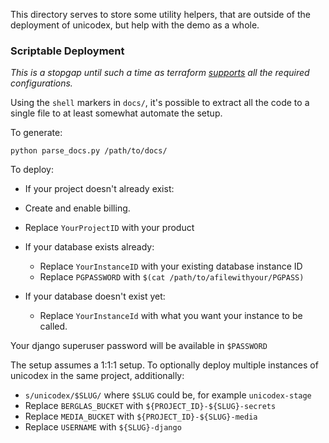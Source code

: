 This directory serves to store some utility helpers, that are outside of the deployment of unicodex, but help with the demo as a whole. 


### Scriptable Deployment

*This is a stopgap until such a time as terraform [supports](https://dev.to/glasnt/on-the-subject-of-learning-terraform-h4d#beta-providers-again) all the required configurations.*

Using the `shell` markers in `docs/`, it's possible to extract all the code to a single file to at least somewhat automate the setup.

To generate: 

```
python parse_docs.py /path/to/docs/ 
```

To deploy: 

 * If your project doesn't already exist: 
  * Create and enable billing. 
 * Replace `YourProjectID` with your product
 * If your database exists already: 
   * Replace `YourInstanceID` with your existing database instance ID
   * Replace `PGPASSWORD` with `$(cat /path/to/afilewithyour/PGPASS)`

 * If your database doesn't exist yet: 
   * Replace `YourInstanceId` with what you want your instance to be called. 
  
Your django superuser password will be available in `$PASSWORD`



The setup assumes a 1:1:1 setup. To optionally deploy multiple instances of unicodex in the same project, additionally: 

 * `s/unicodex/$SLUG/` where `$SLUG` could be, for example `unicodex-stage`
 * Replace `BERGLAS_BUCKET` with `${PROJECT_ID}-${SLUG}-secrets`
 * Replace `MEDIA_BUCKET` with `${PROJECT_ID}-${SLUG}-media`
 * Replace `USERNAME` with `${SLUG}-django`


